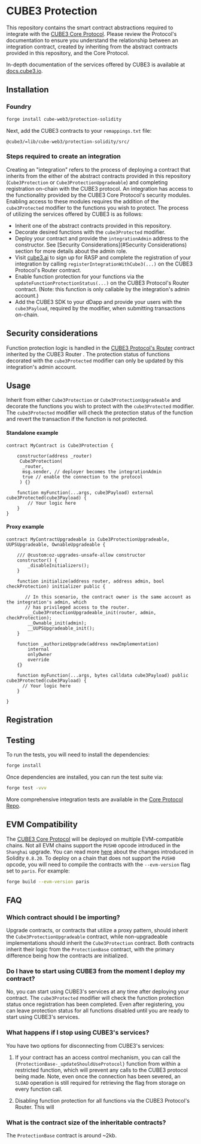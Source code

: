 # CUBE3 Protection

This repository contains the smart contract abstractions required to integrate with the [CUBE3 Core Protocol](https://github.com/cube-web3/protocol-core-solidity). Please review the Protocol's documentation to ensure you understand the relationship between an integration contract, created by
inheriting from the abstract contracts provided in this repository, and the Core Protocol.

In-depth documentation of the services offered by CUBE3 is available at [docs.cube3.io](https://docs.cube3.io).

## Installation

### Foundry

```bash
forge install cube-web3/protection-solidity
```

Next, add the CUBE3 contracts to your `remappings.txt` file:

```
@cube3/=lib/cube-web3/protection-solidity/src/
```

### Steps required to create an integration

Creating an "integration" refers to the process of deploying a contract that inherits from the either of the abstract contracts provided in this repository (`Cube3Protection` or `Cube3ProtectionUpgradeable`) and completing registration on-chain with the CUBE3 protocol. An integration has access to the functionality provided by the CUBE3 Core Protocol's security modules. Enabling access to these modules requires the addition of the `cube3Protected` modifier to the functions you wish to protect. The process of utilizing the services offered by CUBE3 is as follows:

-   Inherit one of the abstract contracts provided in this repository.
-   Decorate desired functions with the `cube3Protected` modifier.
-   Deploy your contract and provide the `integrationAdmin` address to the constructor. See [Security Considerations](#Security Considerations) section for more details about the admin role.
-   Visit [cube3.ai](https://cube3.ai) to sign up for RASP and complete the registration of your integration by calling `registerIntegrationWithCube3(...)` on the CUBE3 Protocol's Router contract.
-   Enable function protection for your functions via the `updateFunctionProtectionStatus(...)` on the CUBE3 Protocol's Router contract. (Note: this function is only callable by the integration's admin account.)
-   Add the CUBE3 SDK to your dDapp and provide your users with the `cube3Payload`, required by the modifier, when submitting transactions on-chain.

## Security considerations

Function protection logic is handled in the [CUBE3 Protocol's Router](https://github.com/cube-web3/protocol-core-solidity/blob/main/src/abstracts/IntegrationManagement.sol) contract inherited by the CUBE3 Router . The protection status of functions decorated with the `cube3Protected` modifier can only be updated by this integration's admin account.

## Usage

Inherit from either `Cube3Protection` or `Cube3ProtectionUpgradeable` and decorate the functions you wish to protect with the `cube3Protected` modifier. The `cube3Protected` modifier will check the protection status of the function and revert the transaction if the function is not protected.

#### Standalone example

```solidity
contract MyContract is Cube3Protection {

    constructor(address _router)
     Cube3Protection(
      _router,
      msg.sender, // deployer becomes the integrationAdmin
      true // enable the connection to the protocol
     ) {}

    function myFunction(...args, cube3Payload) external cube3Protected(cube3Payload) {
        // Your logic here
    }
}
```

#### Proxy example

```solidity
contract MyContractUpgradeable is Cube3ProtectionUpgradeable, UUPSUpgradeable, OwnableUpgradeable {

    /// @custom:oz-upgrades-unsafe-allow constructor
    constructor() {
        _disableInitializers();
    }

    function initialize(address router, address admin, bool checkProtection) initializer public {

       // In this scenario, the contract owner is the same account as the integration's admin, which
       // has privileged access to the router.
        __Cube3ProtectionUpgradeable_init(router, admin, checkProtection);
        __Ownable_init(admin);
        __UUPSUpgradeable_init();
    }

    function _authorizeUpgrade(address newImplementation)
        internal
        onlyOwner
        override
    {}

    function myFunction(...args, bytes calldata cube3Payload) public cube3Protected(cube3Payload) {
      // Your logic here
    }

}
```

## Registration

## Testing

To run the tests, you will need to install the dependencies:

```bash
forge install
```

Once dependencies are installed, you can run the test suite via:

```bash
forge test -vvv
```

More comprehensive integration tests are available in the [Core Protocol Repo](https://github.com/cube-web3/protocol-core-solidity/tree/main/test/foundry/integration).

## EVM Compatibility

The [CUBE3 Core Protocol](https://github.com/cube-web3/protocol-core-solidity) will be deployed on multiple EVM-compatible chains. Not all EVM chains support the `PUSH0` opcode introduced in the `Shanghai` upgrade. You can read more [here](https://soliditylang.org/blog/2023/05/10/solidity-0.8.20-release-announcement/) about the changes introduced in Solidity `0.8.20`. To deploy on a chain that does not support the `PUSH0` opcode, you will need to compile the contracts with the `--evm-version` flag set to `paris`. For example:

```bash
forge build --evm-version paris
```

## FAQ

### Which contract should I be importing?

Upgrade contracts, or contracts that utilize a proxy pattern, should inherit the `Cube3ProtectionUpgradeable` contract, while non-upgradeable implementations should inherit the `Cube3Protection` contract. Both contracts inherit their logic from the `ProtectionBase` contract, with the primary difference being how the contracts are initialized.

### Do I have to start using CUBE3 from the moment I deploy my contract?

No, you can start using CUBE3's services at any time after deploying your contract. The `cube3Protected` modifier will check the function protection status once registration has been completed. Even after registering, you can leave protection status for all functions disabled until you are ready to start using CUBE3's services.

### What happens if I stop using CUBE3's services?

You have two options for disconnecting from CUBE3's services:

1. If your contract has an access control mechanism, you can call the `{ProtectionBase-_updateShouldUseProtocol}` function from within a restricted function, which will prevent any calls to the CUBE3 protocol being made. Note, even once the connection has been severed, an `SLOAD` operation is still required for retrieving the flag from storage on every function call.

2. Disabling function protection for all functions via the CUBE3 Protocol's Router. This will

### What is the contract size of the inheritable contracts?

The `ProtectionBase` contract is around ~2kb.
